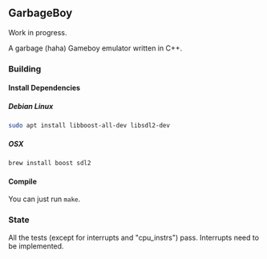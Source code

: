 ## GarbageBoy
Work in progress.

A garbage (haha) Gameboy emulator written in C++.

### Building

#### Install Dependencies
##### Debian Linux
```bash
sudo apt install libboost-all-dev libsdl2-dev
```

##### OSX
```bash
brew install boost sdl2
```

#### Compile
You can just run `make`.

### State
All the tests (except for interrupts and "cpu_instrs") pass. Interrupts need to be implemented.

